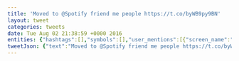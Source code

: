 ```yaml
---
title: 'Moved to @Spotify friend me people https://t.co/byWB9py9BN'
layout: tweet
categories: tweets
date: Tue Aug 02 21:38:59 +0000 2016
entities: {"hashtags":[],"symbols":[],"user_mentions":[{"screen_name":"Spotify","name":"Spotify","id":17230018,"id_str":"17230018","indices":[9,17]}],"urls":[{"url":"https://t.co/byWB9py9BN","expanded_url":"https://open.spotify.com/user/edwardandrewrobinson","display_url":"open.spotify.com/user/edwardand…","indices":[35,58]}]}
tweetJson: {"text":"Moved to @Spotify friend me people https://t.co/byWB9py9BN"}
---
```

